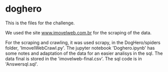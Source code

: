 # doghero

This is the files for the challenge.

We used the site www.imovelweb.com.br for the scraping of the data.

For the scraping and crawling, it was used scrapy, in the DogHero/spiders folder, 'ImovelWebCrawl.py'.
The jupyter notebook 'Doghero.ipynb' has some notes and adaptation of the data for an easier analisys in the sql.
The data final is stored in the 'imovelweb-final.csv'.
The sql code is in 'Answersql.sql'.


